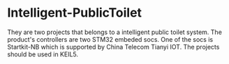 # Intelligent-PublicToilet
They are two projects that belongs to a intelligent public toilet system. The product's controllers are two STM32 embeded socs. One of the socs is Startkit-NB which is supported by China Telecom Tianyi IOT. The projects should be used in KEIL5.
